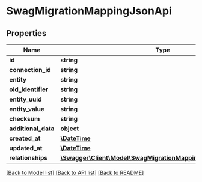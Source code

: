 # SwagMigrationMappingJsonApi

## Properties
Name | Type | Description | Notes
------------ | ------------- | ------------- | -------------
**id** | **string** |  | [optional] 
**connection_id** | **string** |  | 
**entity** | **string** |  | 
**old_identifier** | **string** |  | [optional] 
**entity_uuid** | **string** |  | [optional] 
**entity_value** | **string** |  | [optional] 
**checksum** | **string** |  | [optional] 
**additional_data** | **object** |  | [optional] 
**created_at** | [**\DateTime**](\DateTime.md) |  | 
**updated_at** | [**\DateTime**](\DateTime.md) |  | [optional] 
**relationships** | [**\Swagger\Client\Model\SwagMigrationMappingJsonApiRelationships**](SwagMigrationMappingJsonApiRelationships.md) |  | [optional] 

[[Back to Model list]](../../README.md#documentation-for-models) [[Back to API list]](../../README.md#documentation-for-api-endpoints) [[Back to README]](../../README.md)

